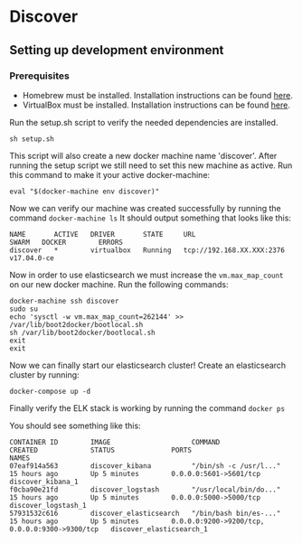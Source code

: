 # Discover

## Setting up development environment

### Prerequisites 
* Homebrew must be installed. Installation instructions can be found [here](https://brew.sh/).
* VirtualBox must be installed. Installation instructions can be found [here](https://www.virtualbox.org/wiki/Downloads).

Run the setup.sh script to verify the needed dependencies are installed.

`sh setup.sh`

This script will also create a new docker machine name 'discover'.
After running the setup script we still need to set this new machine as active.
Run this command to make it your active docker-machine:

`eval "$(docker-machine env discover)"`

Now we can verify our machine was created successfully by running the command `docker-machine ls`
It should output something that looks like this:

```
NAME       ACTIVE   DRIVER       STATE     URL                         SWARM   DOCKER        ERRORS
discover   *        virtualbox   Running   tcp://192.168.XX.XXX:2376           v17.04.0-ce
```

Now in order to use elasticsearch we must increase the `vm.max_map_count` on our new docker machine.
Run the following commands:

```
docker-machine ssh discover
sudo su
echo 'sysctl -w vm.max_map_count=262144' >> /var/lib/boot2docker/bootlocal.sh
sh /var/lib/boot2docker/bootlocal.sh
exit
exit
```

Now we can finally start our elasticsearch cluster!
Create an elasticsearch cluster by running:

`docker-compose up -d`

Finally verify the ELK stack is working by running the command `docker ps`

You should see something like this:

```
CONTAINER ID        IMAGE                    COMMAND                  CREATED             STATUS              PORTS                                            NAMES
07eaf914a563        discover_kibana          "/bin/sh -c /usr/l..."   15 hours ago        Up 5 minutes        0.0.0.0:5601->5601/tcp                           discover_kibana_1
f0cba90e21fd        discover_logstash        "/usr/local/bin/do..."   15 hours ago        Up 5 minutes        0.0.0.0:5000->5000/tcp                           discover_logstash_1
57931532c616        discover_elasticsearch   "/bin/bash bin/es-..."   15 hours ago        Up 5 minutes        0.0.0.0:9200->9200/tcp, 0.0.0.0:9300->9300/tcp   discover_elasticsearch_1
```


